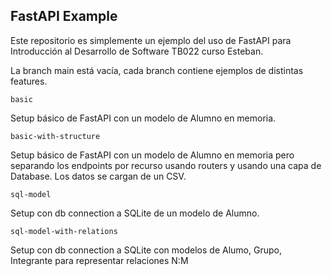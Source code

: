 ## FastAPI Example
Este repositorio es simplemente un ejemplo del uso de FastAPI para Introducción al Desarrollo de Software TB022 curso Esteban.

La branch main está vacía, cada branch contiene ejemplos de distintas features.

`basic`

Setup básico de FastAPI con un modelo de Alumno en memoria.

`basic-with-structure`

Setup básico de FastAPI con un modelo de Alumno en memoria pero separando los endpoints por recurso usando routers y usando una capa de Database. Los datos se cargan de un CSV.

`sql-model`

Setup con db connection a SQLite de un modelo de Alumno.

`sql-model-with-relations`

Setup con db connection a SQLite con modelos de Alumo, Grupo, Integrante para representar relaciones N:M